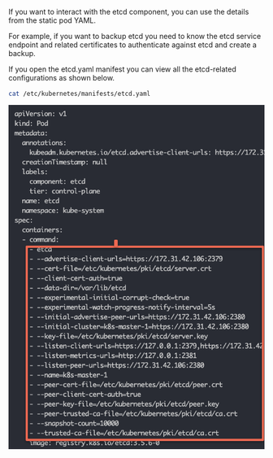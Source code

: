 If you want to interact with the etcd component, you can use the details from the static pod YAML.

For example, if you want to backup etcd you need to know the etcd service endpoint and related certificates to authenticate against etcd and create a backup.

If you open the etcd.yaml manifest you can view all the etcd-related configurations as shown below.

```bash
cat /etc/kubernetes/manifests/etcd.yaml
```

![ETCD Config](https://github.com/vamsikrishna2049/Kubernetes/blob/d87bc602ce6261cefd07d8aa50941350fc1bd7b3/Nodes/images/2.%203%20ETCD%20Configurations.png)
